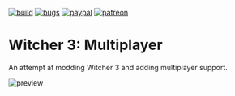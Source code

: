 [![build](https://img.shields.io/github/actions/workflow/status/momo5502/w3m/build.yml?branch=main&label=Build&logo=github)](https://github.com/momo5502/w3m/actions)
[![bugs](https://img.shields.io/github/issues/momo5502/w3m/bug?label=Bugs)](https://github.com/momo5502/w3m/issues?q=is%3Aissue+is%3Aopen+label%3Abug)
[![paypal](https://img.shields.io/badge/PayPal-support-blue.svg?logo=paypal)](https://paypal.me/momo5502)
[![patreon](https://img.shields.io/badge/Patreon-support-red.svg?logo=patreon)](https://www.patreon.com/SnekLabs)

# Witcher 3: Multiplayer

An attempt at modding Witcher 3 and adding multiplayer support.

![preview](https://momo5502.com/random/w3m-preview.png "W3m Preview")
